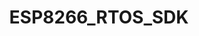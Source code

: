 ---
# 在此编辑项目home页
home: true
title: ESP8266_RTOS_SDK # 侧边栏显示的项目名称
index: false # 本文件不添加到侧边栏
heroText: ESP8266_RTOS_SDK # home页面显示的标题
tagline: ESP8266 SDK使用说明 # home页面显示的简介
heroImage: /Image/76723099_p5.jpg # 图片 绝对路径

# 按键
actions:
  - text: API
    link: /projects/ESP8266_RTOS_SDK/API/
    type: primary

  - text: 示例
    link: /projects/ESP8266_RTOS_SDK/example/

  - text: 回到主页
    link: /

# 特性说明
features:
  - title: 特性A
    icon: shoucang
    details: 在这里简单描述以下这项特性
    link: /projects/模板/模板A.md

  - title: 特性B
    icon: a-xuanzetiaoxuantuijian
    details: 在这里简单描述以下这项特性
    link: /projects/模板/模板B.md
---
